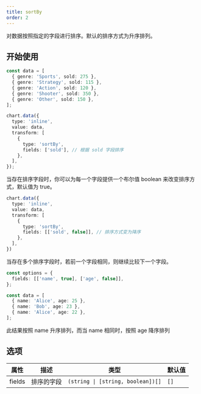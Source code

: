 ```yaml
---
title: sortBy
order: 2
---
```


对数据按照指定的字段进行排序。默认的排序方式为升序排列。

## 开始使用

```ts
const data = [
  { genre: 'Sports', sold: 275 },
  { genre: 'Strategy', sold: 115 },
  { genre: 'Action', sold: 120 },
  { genre: 'Shooter', sold: 350 },
  { genre: 'Other', sold: 150 },
];

chart.data({
  type: 'inline',
  value: data,
  transform: [
    {
      type: 'sortBy',
      fields: ['sold'], // 根据 sold 字段排序
    },
  ],
});
```

当存在排序字段时，你可以为每一个字段提供一个布尔值 boolean 来改变排序方式，默认值为 true。

```ts
chart.data({
  type: 'inline',
  value: data,
  transform: [
    {
      type: 'sortBy',
      fields: [['sold', false]], // 排序方式变为降序
    },
  ],
})
```

当存在多个排序字段时，若前一个字段相同，则继续比较下一个字段。

```ts
const options = {
  fields: [['name', true], ['age', false]],
};

const data = [
  { name: 'Alice', age: 25 },
  { name: 'Bob', age: 23 },
  { name: 'Alice', age: 22 },
];
```

此结果按照 name 升序排列，而当 name 相同时，按照 age 降序排列

## 选项

| 属性   | 描述       | 类型                              | 默认值 |
| ------ | ---------- | --------------------------------- | ------ |
| fields | 排序的字段 | `(string \| [string, boolean])[]` | `[]`   |
